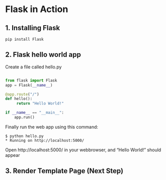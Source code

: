 # Flask in Action

## 1. Installing  Flask

```
pip install Flask
```

## 2. Flask hello world app

Create a file called hello.py

```python

from flask import Flask
app = Flask(__name__)

@app.route("/")
def hello():
     return "Hello World!"

if __name__ == "__main__":
    app.run()
```
Finally run the web app using this command:
```
$ python hello.py
* Running on http://localhost:5000/
```

Open http://localhost:5000/ in your webbrowser, and “Hello World!” should appear

## 3. Render Template Page (Next Step)



